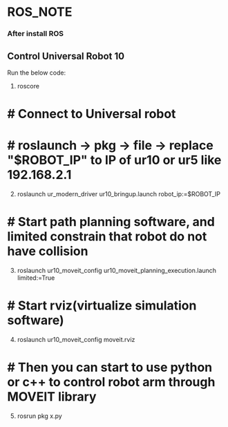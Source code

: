 # ROS_NOTE

### After install ROS
## Control Universal Robot 10
Run the below code:
1. roscore
# # Connect to Universal robot
# # roslaunch -> pkg -> file -> replace "$ROBOT_IP" to IP of ur10 or ur5 like 192.168.2.1
2. roslaunch ur_modern_driver ur10_bringup.launch robot_ip:=$ROBOT_IP
# # Start path planning software, and limited constrain that robot do not have collision
3. roslaunch ur10_moveit_config ur10_moveit_planning_execution.launch limited:=True
# # Start rviz(virtualize simulation software)
4. roslaunch ur10_moveit_config moveit.rviz
# # Then you can start to use python or c++ to control robot arm through MOVEIT library
5. rosrun pkg x.py
